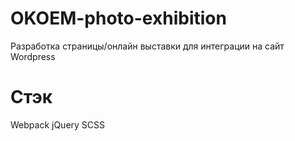 # OKOEM-photo-exhibition
Разработка страницы/онлайн выставки для интеграции на сайт Wordpress

# Стэк
Webpack
jQuery
SCSS

